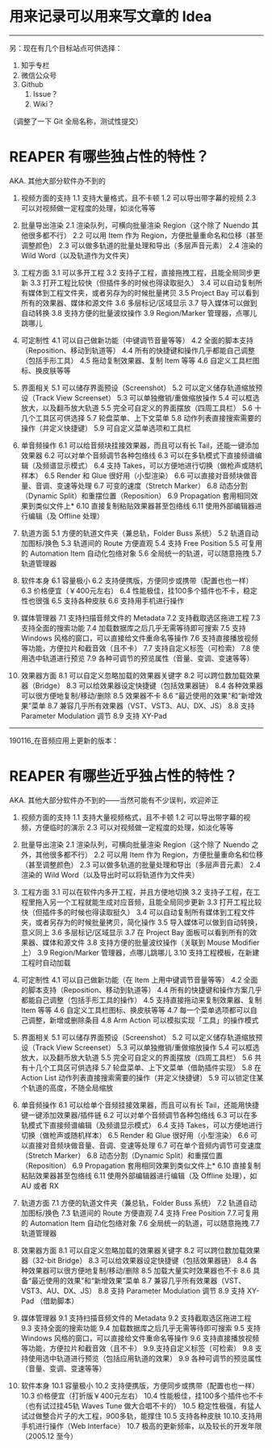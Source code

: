 # 用来记录可以用来写文章的 Idea

---

另：现在有几个目标站点可供选择：

1. 知乎专栏
2. 微信公众号
3. Github
    1. Issue？
    2. Wiki？

（调整了一下 Git 全局名称，测试性提交）


# REAPER 有哪些独占性的特性？
AKA. 其他大部分软件办不到的

1. 视频方面的支持
    1.1 支持大量格式，且不卡顿
    1.2 可以导出带字幕的视频
    2.3 可以对视频做一定程度的处理，如淡化等等

2. 批量导出渲染
    2.1 渲染队列，可横向批量渲染 Region（这个除了 Nuendo 其他很多都不行）
    2.2 可以用 Item 作为 Region，方便批量重命名和位移（甚至调整颜色）
    2.3 可以做多轨道的批量处理和导出（多层声音元素）
    2.4 渲染的 Wild Word（以及轨道作为文件夹）

3. 工程方面
    3.1 可以多开工程
    3.2 支持子工程，直接拖拽工程，且能全局同步更新
    3.3 打开工程比较快（但插件多的时候也得读取挺久）
    3.4 可以自动复制所有媒体到工程文件夹，或者另存为的时候批量拷贝
    3.5 Project Bay 可以看到所有的效果器、媒体和源文件
    3.6 多层标记/区域显示
    3.7 导入媒体可以做到自动转换
    3.8 支持方便的批量波纹操作
    3.9 Region/Marker 管理器，点哪儿跳哪儿

4. 可定制性
    4.1 可以自己做新功能（中键调节音量等等）
    4.2 全面的脚本支持（Reposition、移动到轨道等）
    4.4 所有的快捷键和操作几乎都能自己调整（包括手形工具）
    4.5 拖动复制效果器、复制 Item 等等
    4.6 自定义工具栏图标、换皮肤等等

5. 界面相关
    5.1 可以储存界面预设（Screenshot）
    5.2 可以定义储存轨道缩放预设（Track View Screenset）
    5.3 可以单独撤销/重做缩放操作
    5.4 可以框选放大，以及翻币放大轨道
    5.5 完全可自定义的界面摆放（四周工具栏）
    5.6 十几个工具区可供选择
    5.7 轮盘菜单、上下文菜单
    5.8 动作列表直接搜索需要的操作（并定义快捷键）
    5.9 可自定义菜单选项和工具栏
    
6. 单音频操作
    6.1 可以给音频块挂接效果器，而且可以有长 Tail，还能一键添加效果器
    6.2 可以对单个音频调节各种包络线
    6.3 可以在多轨模式下直接频谱编辑（及频谱显示模式）
    6.4 支持 Takes，可以方便地进行切换（做枪声或随机样本）
    6.5 Render 和 Glue 很好用（小型渲染）
    6.6 可以直接对音频块做音量、音调、变速等处理
    6.7 可变的速度（Stretch Marker）
    6.8 动态分割（Dynamic Split）和重摆位置（Reposition）
    6.9 Propagation 套用相同效果到类似文件上*
    6.10 直接复制粘贴效果器甚至包络线
    6.11 使用外部编辑器进行编辑（及 Offline 处理）
    

5. 轨道方面
    5.1 方便的轨道文件夹（兼总轨，Folder Buss 系统）
    5.2 轨道自动加图标/换色
    5.3 轨道间的 Route 方便直观
    5.4 支持 Free Position
    5.5 可复用的 Automation Item 自动化包络对象
    5.6 全局统一的轨道，可以随意拖拽
    5.7 轨道管理器

6. 软件本身
    6.1 容量极小
    6.2 支持便携版，方便同步或携带（配置也也一样）
    6.3 价格便宜（￥400元左右）
    6.4 性能极佳，挂100多个插件也不卡，稳定性也很强
    6.5 支持各种皮肤
    6.6 支持用手机进行操作

7. 媒体管理器
    7.1 支持扫描音频文件的 Metadata
    7.2 支持截取选区拖进工程
    7.3 支持全面的搜索功能
    7.4 加载数据库之后几乎无需等待即可搜索
    7.5 支持 Windows 风格的窗口，可以直接给文件重命名等操作
    7.6 支持直接播放视频等功能，方便拉片和截音效（且不卡）
    7.7 支持自定义标签（可检索）
    7.8 使用选中轨道进行预览
    7.9 各种可调节的预览属性（音量、变调、变速等等）

8. 效果器方面
    8.1 可以自定义忽略加载的效果器关键字
    8.2 可以跨位数加载效果器（Bridge）
    8.3 可以给效果器设定快捷键（包括效果器链）
    8.4 各种效果器可以很方便地复制/移动/删除
    8.5 效果器不卡
    8.6 “最近使用的效果”和“新增效果”菜单
    8.7 兼容几乎所有效果器（VST、VST3、AU、DX、JS）
    8.8 支持 Parameter Modulation 调节
    8.9 支持 XY-Pad 



---

190116_在音频应用上更新的版本：

# REAPER 有哪些近乎独占性的特性？
AKA. 其他大部分软件办不到的——当然可能有不少误判，欢迎斧正

1. 视频方面的支持
    1.1 支持大量视频格式，且不卡顿
    1.2 可以导出带字幕的视频，方便临时的演示
    2.3 可以对视频做一定程度的处理，如淡化等等

2. 批量导出渲染
    2.1 渲染队列，可横向批量渲染 Region（这个除了 Nuendo 之外，其他很多都不行）
    2.2 可以用 Item 作为 Region，方便批量重命名和位移（甚至调整颜色）
    2.3 可以做多轨道的批量处理和导出（多层声音元素）
    2.4 渲染的 Wild Word（以及导出时可以将轨道作为文件夹）

3. 工程方面
    3.1 可以在软件内多开工程，并且方便地切换
    3.2 支持子工程，在工程里拖入另一个工程就能生成对应音频，且能全局同步更新
    3.3 打开工程比较快（但插件多的时候也得读取挺久）
    3.4 可以自动复制所有媒体到工程文件夹，或者另存为的时候批量拷贝，简化操作
    3.5 导入媒体可以做到自动转换，意义同上
    3.6 多层标记/区域显示
    3.7 在 Project Bay 面板可以看到所有的效果器、媒体和源文件
    3.8 支持方便的批量波纹操作（关联到 Mouse Modifier 上）
    3.9 Region/Marker 管理器，点哪儿跳哪儿
    3.10 支持工程模板，在新建工程时自动加载

4. 可定制性
    4.1 可以自己做新功能（在 Item 上用中键调节音量等等）
    4.2 全面的脚本支持（Reposition、移动到轨道等）
    4.4 所有的快捷键和操作方案几乎都能自己调整（包括手形工具的操作）
    4.5 支持直接拖动来复制效果器、复制 Item 等等
    4.6 自定义工具栏图标、换皮肤等等
    4.7 每一个菜单选项都可以自己调整，新增或删除条目
    4.8 Arm Action 可以模拟实现「工具」的操作模式

5. 界面相关
    5.1 可以储存界面预设（Screenshot）
    5.2 可以定义储存轨道缩放预设（Track View Screenset）
    5.3 可以单独撤销/重做缩放操作
    5.4 可以框选放大，以及翻币放大轨道
    5.5 完全可自定义的界面摆放（四周工具栏）
    5.6 共有十几个工具区可供选择
    5.7 轮盘菜单、上下文菜单（借助插件实现）
    5.8 在 Action List 动作列表直接搜索需要的操作（并定义快捷键）
    5.9 可以锁定住某个轨道的高度，不随全局缩放

6. 单音频操作
    6.1 可以给单个音频挂接效果器，而且可以有长 Tail，还能用快捷键一键添加效果器/插件链
    6.2 可以对单个音频调节各种包络线
    6.3 可以在多轨模式下直接频谱编辑（及频谱显示模式）
    6.4 支持 Takes，可以方便地进行切换（做枪声或随机样本）
    6.5 Render 和 Glue 很好用（小型渲染）
    6.6 可以直接对音频块做音量、音调、变速等处理
    6.7 可在单个音频内调节可变速度（Stretch Marker）
    6.8 动态分割（Dynamic Split）和重摆位置（Reposition）
    6.9 Propagation 套用相同效果到类似文件上*
    6.10 直接复制粘贴效果器甚至包络线
    6.11 使用外部编辑器进行编辑（及 Offline 处理），如 AU 或者 RX
   

7. 轨道方面
    7.1 方便的轨道文件夹（兼总轨，Folder Buss 系统）
    7.2 轨道自动加图标/换色
    7.3 轨道间的 Route 方便直观
    7.4 支持 Free Position
    7.7.可复用的 Automation Item 自动化包络对象
    7.6 全局统一的轨道，可以随意拖拽
    7.7 轨道管理器

8. 效果器方面
    8.1 可以自定义忽略加载的效果器关键字
    8.2 可以跨位数加载效果器（32-bit Bridge）
    8.3 可以给效果器设定快捷键（包括效果器链）
    8.4 各种效果器可以很方便地复制/移动/删除
    8.5 加载大量实时效果器也不卡
    8.6 具备“最近使用的效果”和“新增效果”菜单
    8.7 兼容几乎所有效果器（VST、VST3、AU、DX、JS）
    8.8 支持 Parameter Modulation 调节
    8.9 支持 XY-Pad （借助脚本）
    
9. 媒体管理器
    9.1 支持扫描音频文件的 Metadata
    9.2 支持截取选区拖进工程
    9.3 支持全面的搜索功能
    9.4 加载数据库之后几乎无需等待即可搜索
    9.5 支持 Windows 风格的窗口，可以直接给文件重命名等操作
    9.6 支持直接播放视频等功能，方便拉片和截音效（且不卡）
    9.9.支持自定义标签（可检索）
    9.8 支持使用选中轨道进行预览（包括应用轨道的效果）
    9.9 各种可调节的预览属性（音量、变调、变速等等）

10. 软件本身
    10.1 容量极小
    10.2 支持便携版，方便同步或携带（配置也也一样）
    10.3 价格便宜（打折版￥400元左右）
    10.4 性能极佳，挂100多个插件也不卡（也有试过挂45轨 Waves Tune 做大合唱不卡的）
    10.5 稳定性极强，有猛人试过做整合片子的大工程，900多轨，能撑住
    10.5 支持各种皮肤
    10.10.支持用手机进行操作（Web Interface）
    10.7 极高的更新频率，以及较长的开发年限（2005.12 至今）
